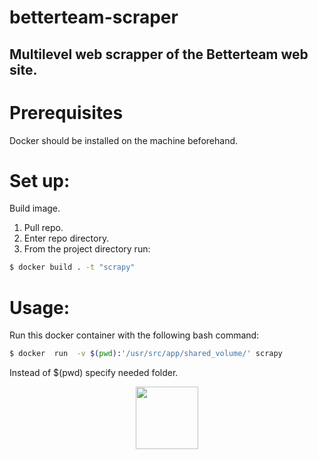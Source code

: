 # betterteam-scraper

## Multilevel web scrapper of the Betterteam web site.

# Prerequisites
Docker should be installed on the machine beforehand.

# Set up:
Build image. 
1) Pull repo.
2) Enter repo directory.
3) From the project directory run:
```bash
$ docker build . -t "scrapy"
```

# Usage:
Run this docker container with the following bash command:
```bash
$ docker  run  -v $(pwd):'/usr/src/app/shared_volume/' scrapy
```
Instead of $(pwd) specify needed folder.



<div id="header" align="center">
  <img src="https://media.giphy.com/media/kH6CqYiquZawmU1HI6/giphy.gif" width="100"/>
</div>
